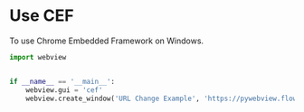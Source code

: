 # Use CEF

To use Chrome Embedded Framework on Windows.

``` python
import webview


if __name__ == '__main__':
    webview.gui = 'cef'
    webview.create_window('URL Change Example', 'https://pywebview.flowrl.com/hello')
```